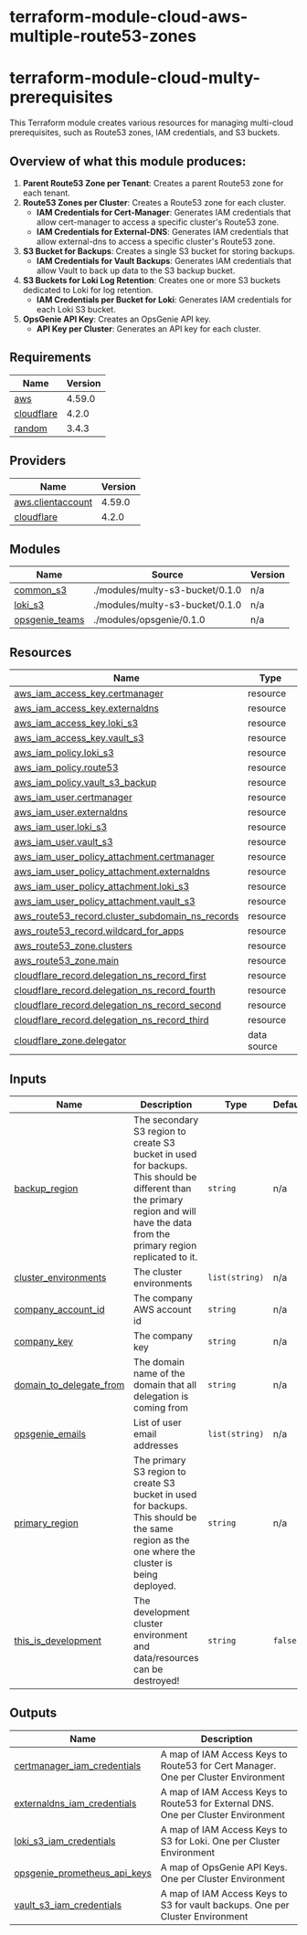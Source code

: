 # terraform-module-cloud-aws-multiple-route53-zones
<!-- BEGIN_TF_DOCS -->
# terraform-module-cloud-multy-prerequisites

This Terraform module creates various resources for managing multi-cloud prerequisites, such as Route53 zones, IAM credentials, and S3 buckets.

## Overview of what this module produces:

1. **Parent Route53 Zone per Tenant**: Creates a parent Route53 zone for each tenant.
2. **Route53 Zones per Cluster**: Creates a Route53 zone for each cluster.
    - **IAM Credentials for Cert-Manager**: Generates IAM credentials that allow cert-manager to access a specific cluster's Route53 zone.
    - **IAM Credentials for External-DNS**: Generates IAM credentials that allow external-dns to access a specific cluster's Route53 zone.
3. **S3 Bucket for Backups**: Creates a single S3 bucket for storing backups.
    - **IAM Credentials for Vault Backups**: Generates IAM credentials that allow Vault to back up data to the S3 backup bucket.
4. **S3 Buckets for Loki Log Retention**: Creates one or more S3 buckets dedicated to Loki for log retention.
    - **IAM Credentials per Bucket for Loki**: Generates IAM credentials for each Loki S3 bucket.
5. **OpsGenie API Key**: Creates an OpsGenie API key.
    - **API Key per Cluster**: Generates an API key for each cluster.

## Requirements

| Name | Version |
|------|---------|
| <a name="requirement_aws"></a> [aws](#requirement\_aws) | 4.59.0 |
| <a name="requirement_cloudflare"></a> [cloudflare](#requirement\_cloudflare) | 4.2.0 |
| <a name="requirement_random"></a> [random](#requirement\_random) | 3.4.3 |

## Providers

| Name | Version |
|------|---------|
| <a name="provider_aws.clientaccount"></a> [aws.clientaccount](#provider\_aws.clientaccount) | 4.59.0 |
| <a name="provider_cloudflare"></a> [cloudflare](#provider\_cloudflare) | 4.2.0 |

## Modules

| Name | Source | Version |
|------|--------|---------|
| <a name="module_common_s3"></a> [common\_s3](#module\_common\_s3) | ./modules/multy-s3-bucket/0.1.0 | n/a |
| <a name="module_loki_s3"></a> [loki\_s3](#module\_loki\_s3) | ./modules/multy-s3-bucket/0.1.0 | n/a |
| <a name="module_opsgenie_teams"></a> [opsgenie\_teams](#module\_opsgenie\_teams) | ./modules/opsgenie/0.1.0 | n/a |

## Resources

| Name | Type |
|------|------|
| [aws_iam_access_key.certmanager](https://registry.terraform.io/providers/hashicorp/aws/4.59.0/docs/resources/iam_access_key) | resource |
| [aws_iam_access_key.externaldns](https://registry.terraform.io/providers/hashicorp/aws/4.59.0/docs/resources/iam_access_key) | resource |
| [aws_iam_access_key.loki_s3](https://registry.terraform.io/providers/hashicorp/aws/4.59.0/docs/resources/iam_access_key) | resource |
| [aws_iam_access_key.vault_s3](https://registry.terraform.io/providers/hashicorp/aws/4.59.0/docs/resources/iam_access_key) | resource |
| [aws_iam_policy.loki_s3](https://registry.terraform.io/providers/hashicorp/aws/4.59.0/docs/resources/iam_policy) | resource |
| [aws_iam_policy.route53](https://registry.terraform.io/providers/hashicorp/aws/4.59.0/docs/resources/iam_policy) | resource |
| [aws_iam_policy.vault_s3_backup](https://registry.terraform.io/providers/hashicorp/aws/4.59.0/docs/resources/iam_policy) | resource |
| [aws_iam_user.certmanager](https://registry.terraform.io/providers/hashicorp/aws/4.59.0/docs/resources/iam_user) | resource |
| [aws_iam_user.externaldns](https://registry.terraform.io/providers/hashicorp/aws/4.59.0/docs/resources/iam_user) | resource |
| [aws_iam_user.loki_s3](https://registry.terraform.io/providers/hashicorp/aws/4.59.0/docs/resources/iam_user) | resource |
| [aws_iam_user.vault_s3](https://registry.terraform.io/providers/hashicorp/aws/4.59.0/docs/resources/iam_user) | resource |
| [aws_iam_user_policy_attachment.certmanager](https://registry.terraform.io/providers/hashicorp/aws/4.59.0/docs/resources/iam_user_policy_attachment) | resource |
| [aws_iam_user_policy_attachment.externaldns](https://registry.terraform.io/providers/hashicorp/aws/4.59.0/docs/resources/iam_user_policy_attachment) | resource |
| [aws_iam_user_policy_attachment.loki_s3](https://registry.terraform.io/providers/hashicorp/aws/4.59.0/docs/resources/iam_user_policy_attachment) | resource |
| [aws_iam_user_policy_attachment.vault_s3](https://registry.terraform.io/providers/hashicorp/aws/4.59.0/docs/resources/iam_user_policy_attachment) | resource |
| [aws_route53_record.cluster_subdomain_ns_records](https://registry.terraform.io/providers/hashicorp/aws/4.59.0/docs/resources/route53_record) | resource |
| [aws_route53_record.wildcard_for_apps](https://registry.terraform.io/providers/hashicorp/aws/4.59.0/docs/resources/route53_record) | resource |
| [aws_route53_zone.clusters](https://registry.terraform.io/providers/hashicorp/aws/4.59.0/docs/resources/route53_zone) | resource |
| [aws_route53_zone.main](https://registry.terraform.io/providers/hashicorp/aws/4.59.0/docs/resources/route53_zone) | resource |
| [cloudflare_record.delegation_ns_record_first](https://registry.terraform.io/providers/cloudflare/cloudflare/4.2.0/docs/resources/record) | resource |
| [cloudflare_record.delegation_ns_record_fourth](https://registry.terraform.io/providers/cloudflare/cloudflare/4.2.0/docs/resources/record) | resource |
| [cloudflare_record.delegation_ns_record_second](https://registry.terraform.io/providers/cloudflare/cloudflare/4.2.0/docs/resources/record) | resource |
| [cloudflare_record.delegation_ns_record_third](https://registry.terraform.io/providers/cloudflare/cloudflare/4.2.0/docs/resources/record) | resource |
| [cloudflare_zone.delegator](https://registry.terraform.io/providers/cloudflare/cloudflare/4.2.0/docs/data-sources/zone) | data source |

## Inputs

| Name | Description | Type | Default | Required |
|------|-------------|------|---------|:--------:|
| <a name="input_backup_region"></a> [backup\_region](#input\_backup\_region) | The secondary S3 region to create S3 bucket in used for backups. This should be different than the primary region and will have the data from the primary region replicated to it. | `string` | n/a | yes |
| <a name="input_cluster_environments"></a> [cluster\_environments](#input\_cluster\_environments) | The cluster environments | `list(string)` | n/a | yes |
| <a name="input_company_account_id"></a> [company\_account\_id](#input\_company\_account\_id) | The company AWS account id | `string` | n/a | yes |
| <a name="input_company_key"></a> [company\_key](#input\_company\_key) | The company key | `string` | n/a | yes |
| <a name="input_domain_to_delegate_from"></a> [domain\_to\_delegate\_from](#input\_domain\_to\_delegate\_from) | The domain name of the domain that all delegation is coming from | `string` | n/a | yes |
| <a name="input_opsgenie_emails"></a> [opsgenie\_emails](#input\_opsgenie\_emails) | List of user email addresses | `list(string)` | n/a | yes |
| <a name="input_primary_region"></a> [primary\_region](#input\_primary\_region) | The primary S3 region to create S3 bucket in used for backups. This should be the same region as the one where the cluster is being deployed. | `string` | n/a | yes |
| <a name="input_this_is_development"></a> [this\_is\_development](#input\_this\_is\_development) | The development cluster environment and data/resources can be destroyed! | `string` | `false` | no |

## Outputs

| Name | Description |
|------|-------------|
| <a name="output_certmanager_iam_credentials"></a> [certmanager\_iam\_credentials](#output\_certmanager\_iam\_credentials) | A map of IAM Access Keys to Route53 for Cert Manager. One per Cluster Environment |
| <a name="output_externaldns_iam_credentials"></a> [externaldns\_iam\_credentials](#output\_externaldns\_iam\_credentials) | A map of IAM Access Keys to Route53 for External DNS. One per Cluster Environment |
| <a name="output_loki_s3_iam_credentials"></a> [loki\_s3\_iam\_credentials](#output\_loki\_s3\_iam\_credentials) | A map of IAM Access Keys to S3 for Loki. One per Cluster Environment |
| <a name="output_opsgenie_prometheus_api_keys"></a> [opsgenie\_prometheus\_api\_keys](#output\_opsgenie\_prometheus\_api\_keys) | A map of OpsGenie API Keys. One per Cluster Environment |
| <a name="output_vault_s3_iam_credentials"></a> [vault\_s3\_iam\_credentials](#output\_vault\_s3\_iam\_credentials) | A map of IAM Access Keys to S3 for vault backups. One per Cluster Environment |
<!-- END_TF_DOCS -->